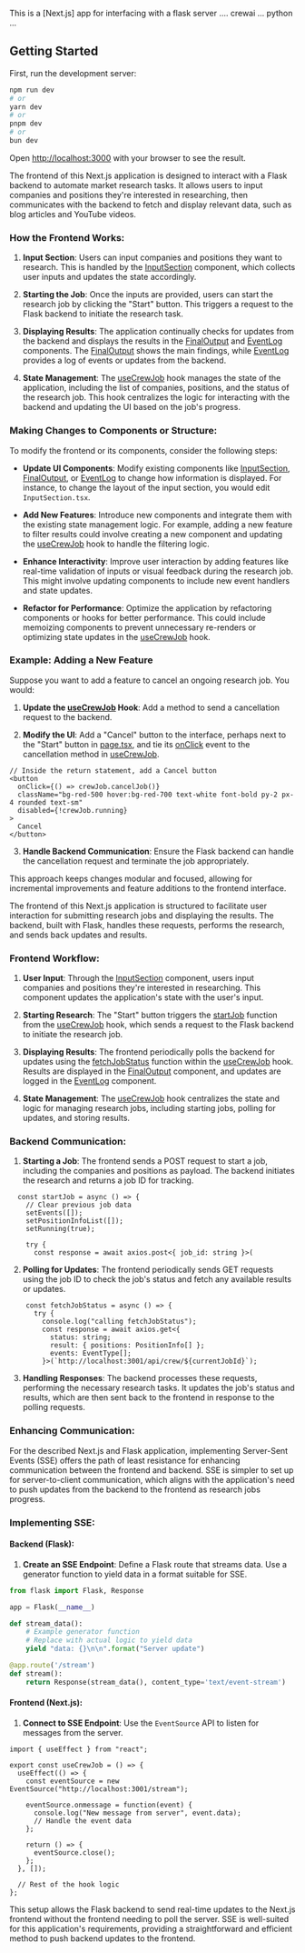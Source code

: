 This is a [Next.js] app for interfacing with a flask server .... crewai ... python ... 



## Getting Started

First, run the development server:

```bash
npm run dev
# or
yarn dev
# or
pnpm dev
# or
bun dev
```

Open [http://localhost:3000](http://localhost:3000) with your browser to see the result.

The frontend of this Next.js application is designed to interact with a Flask backend to automate market research tasks. It allows users to input companies and positions they're interested in researching, then communicates with the backend to fetch and display relevant data, such as blog articles and YouTube videos.

### How the Frontend Works:

1. **Input Section**: Users can input companies and positions they want to research. This is handled by the [InputSection](file:///Users/<>/Repos/nextjs-crewai-basic-tutorial/nextjs_app/app/page.tsx#5%2C8-5%2C8) component, which collects user inputs and updates the state accordingly.

2. **Starting the Job**: Once the inputs are provided, users can start the research job by clicking the "Start" button. This triggers a request to the Flask backend to initiate the research task.

3. **Displaying Results**: The application continually checks for updates from the backend and displays the results in the [FinalOutput](file:///Users/<>/Repos/nextjs-crewai-basic-tutorial/nextjs_app/app/page.tsx#4%2C10-4%2C10) and [EventLog](file:///Users/<>/Repos/nextjs-crewai-basic-tutorial/nextjs_app/app/page.tsx#3%2C10-3%2C10) components. The [FinalOutput](file:///Users/<>/Repos/nextjs-crewai-basic-tutorial/nextjs_app/app/page.tsx#4%2C10-4%2C10) shows the main findings, while [EventLog](file:///Users/<>/Repos/nextjs-crewai-basic-tutorial/nextjs_app/app/page.tsx#3%2C10-3%2C10) provides a log of events or updates from the backend.

4. **State Management**: The [useCrewJob](file:///Users/<>/Repos/nextjs-crewai-basic-tutorial/nextjs_app/app/page.tsx#6%2C10-6%2C10) hook manages the state of the application, including the list of companies, positions, and the status of the research job. This hook centralizes the logic for interacting with the backend and updating the UI based on the job's progress.

### Making Changes to Components or Structure:

To modify the frontend or its components, consider the following steps:

- **Update UI Components**: Modify existing components like [InputSection](file:///Users/<>/Repos/nextjs-crewai-basic-tutorial/nextjs_app/app/page.tsx#5%2C8-5%2C8), [FinalOutput](file:///Users/<>/Repos/nextjs-crewai-basic-tutorial/nextjs_app/app/page.tsx#4%2C10-4%2C10), or [EventLog](file:///Users/<>/Repos/nextjs-crewai-basic-tutorial/nextjs_app/app/page.tsx#3%2C10-3%2C10) to change how information is displayed. For instance, to change the layout of the input section, you would edit `InputSection.tsx`.

- **Add New Features**: Introduce new components and integrate them with the existing state management logic. For example, adding a new feature to filter results could involve creating a new component and updating the [useCrewJob](file:///Users/<>/Repos/nextjs-crewai-basic-tutorial/nextjs_app/app/page.tsx#6%2C10-6%2C10) hook to handle the filtering logic.

- **Enhance Interactivity**: Improve user interaction by adding features like real-time validation of inputs or visual feedback during the research job. This might involve updating components to include new event handlers and state updates.

- **Refactor for Performance**: Optimize the application by refactoring components or hooks for better performance. This could include memoizing components to prevent unnecessary re-renders or optimizing state updates in the [useCrewJob](file:///Users/<>/Repos/nextjs-crewai-basic-tutorial/nextjs_app/app/page.tsx#6%2C10-6%2C10) hook.

### Example: Adding a New Feature

Suppose you want to add a feature to cancel an ongoing research job. You would:

1. **Update the [useCrewJob](file:///Users/<>/Repos/nextjs-crewai-basic-tutorial/nextjs_app/app/page.tsx#6%2C10-6%2C10) Hook**: Add a method to send a cancellation request to the backend.

2. **Modify the UI**: Add a "Cancel" button to the interface, perhaps next to the "Start" button in [page.tsx](file:///Users/<>/Repos/nextjs-crewai-basic-tutorial/nextjs_app/app/page.tsx#1%2C1-1%2C1), and tie its [onClick](file:///Users/<>/Repos/nextjs-crewai-basic-tutorial/nextjs_app/app/page.tsx#33%2C15-33%2C15) event to the cancellation method in [useCrewJob](file:///Users/<>/Repos/nextjs-crewai-basic-tutorial/nextjs_app/app/page.tsx#6%2C10-6%2C10).

```typescript:nextjs_app/app/page.tsx
// Inside the return statement, add a Cancel button
<button
  onClick={() => crewJob.cancelJob()}
  className="bg-red-500 hover:bg-red-700 text-white font-bold py-2 px-4 rounded text-sm"
  disabled={!crewJob.running}
>
  Cancel
</button>
```

3. **Handle Backend Communication**: Ensure the Flask backend can handle the cancellation request and terminate the job appropriately.

This approach keeps changes modular and focused, allowing for incremental improvements and feature additions to the frontend interface.

The frontend of this Next.js application is structured to facilitate user interaction for submitting research jobs and displaying the results. The backend, built with Flask, handles these requests, performs the research, and sends back updates and results.

### Frontend Workflow:

1. **User Input**: Through the [InputSection](file:///Users/jackfelke/Repos/nextjs-crewai-basic-tutorial/nextjs_app/app/page.tsx#5%2C8-5%2C8) component, users input companies and positions they're interested in researching. This component updates the application's state with the user's input.

2. **Starting Research**: The "Start" button triggers the [startJob](file:///Users/jackfelke/Repos/nextjs-crewai-basic-tutorial/nextjs_app/app/page.tsx#33%2C38-33%2C38) function from the [useCrewJob](file:///Users/jackfelke/Repos/nextjs-crewai-basic-tutorial/nextjs_app/app/page.tsx#6%2C10-6%2C10) hook, which sends a request to the Flask backend to initiate the research job.

3. **Displaying Results**: The frontend periodically polls the backend for updates using the [fetchJobStatus](file:///Users/jackfelke/Repos/nextjs-crewai-basic-tutorial/nextjs_app/hooks/useCrewJob.tsx#39%2C11-39%2C11) function within the [useCrewJob](file:///Users/jackfelke/Repos/nextjs-crewai-basic-tutorial/nextjs_app/app/page.tsx#6%2C10-6%2C10) hook. Results are displayed in the [FinalOutput](file:///Users/jackfelke/Repos/nextjs-crewai-basic-tutorial/nextjs_app/app/page.tsx#4%2C10-4%2C10) component, and updates are logged in the [EventLog](file:///Users/jackfelke/Repos/nextjs-crewai-basic-tutorial/nextjs_app/app/page.tsx#3%2C10-3%2C10) component.

4. **State Management**: The [useCrewJob](file:///Users/jackfelke/Repos/nextjs-crewai-basic-tutorial/nextjs_app/app/page.tsx#6%2C10-6%2C10) hook centralizes the state and logic for managing research jobs, including starting jobs, polling for updates, and storing results.

### Backend Communication:

1. **Starting a Job**: The frontend sends a POST request to start a job, including the companies and positions as payload. The backend initiates the research and returns a job ID for tracking.

    
```88:95:nextjs_app/hooks/useCrewJob.tsx
  const startJob = async () => {
    // Clear previous job data
    setEvents([]);
    setPositionInfoList([]);
    setRunning(true);

    try {
      const response = await axios.post<{ job_id: string }>(
```


2. **Polling for Updates**: The frontend periodically sends GET requests using the job ID to check the job's status and fetch any available results or updates.

    
```39:46:nextjs_app/hooks/useCrewJob.tsx
    const fetchJobStatus = async () => {
      try {
        console.log("calling fetchJobStatus");
        const response = await axios.get<{
          status: string;
          result: { positions: PositionInfo[] };
          events: EventType[];
        }>(`http://localhost:3001/api/crew/${currentJobId}`);
```


3. **Handling Responses**: The backend processes these requests, performing the necessary research tasks. It updates the job's status and results, which are then sent back to the frontend in response to the polling requests.

### Enhancing Communication:


For the described Next.js and Flask application, implementing Server-Sent Events (SSE) offers the path of least resistance for enhancing communication between the frontend and backend. SSE is simpler to set up for server-to-client communication, which aligns with the application's need to push updates from the backend to the frontend as research jobs progress.

### Implementing SSE:

#### Backend (Flask):
1. **Create an SSE Endpoint**: Define a Flask route that streams data. Use a generator function to yield data in a format suitable for SSE.

```python
from flask import Flask, Response

app = Flask(__name__)

def stream_data():
    # Example generator function
    # Replace with actual logic to yield data
    yield "data: {}\n\n".format("Server update")

@app.route('/stream')
def stream():
    return Response(stream_data(), content_type='text/event-stream')
```

#### Frontend (Next.js):
1. **Connect to SSE Endpoint**: Use the `EventSource` API to listen for messages from the server.

```typescript:nextjs_app/hooks/useCrewJob.tsx
import { useEffect } from "react";

export const useCrewJob = () => {
  useEffect(() => {
    const eventSource = new EventSource("http://localhost:3001/stream");

    eventSource.onmessage = function(event) {
      console.log("New message from server", event.data);
      // Handle the event data
    };

    return () => {
      eventSource.close();
    };
  }, []);

  // Rest of the hook logic
};
```

This setup allows the Flask backend to send real-time updates to the Next.js frontend without the frontend needing to poll the server. SSE is well-suited for this application's requirements, providing a straightforward and efficient method to push backend updates to the frontend.
